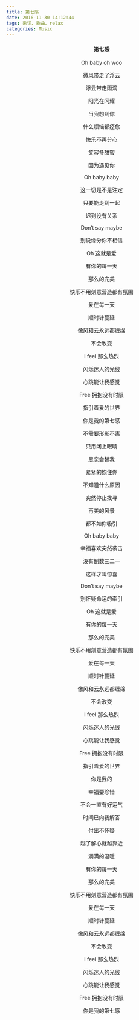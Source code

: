 ```yaml
---
title: 第七感
date: 2016-11-30 14:12:44
tags: 歌词、歌曲、relax
categories: Music
---
```


#### <center>第七感   
      
           
<center>Oh baby oh  woo

微风带走了浮云
					 
浮云带走雨滴

阳光在闪耀

当我想到你

什么烦恼都痊愈

快乐不再分心

笑容多甜蜜

因为遇见你

<!-- more -->

Oh baby baby

这一切是不是注定

只要能走到一起

迟到没有关系

Don‘t say maybe

别说缘分你不相信

Oh 这就是爱

有你的每一天

那么的完美

快乐不用刻意营造都有氛围

爱在每一天

顺时针蔓延

像风和云永远都缠绵

不会改变

I feel 那么热烈

闪烁迷人的光线

心跳能让我感觉

Free 拥抱没有时限

指引着爱的世界

你是我的第七感

不需要形影不离

只用闭上眼睛

思恋会替我

紧紧的抱住你

不知道什么原因

突然停止找寻

再美的风景

都不如你吸引

Oh baby baby

幸福喜欢突然袭击

没有倒数三二一

这样才叫惊喜

Don’t say maybe

别怀疑命运的牵引

Oh 这就是爱

有你的每一天

那么的完美

快乐不用刻意营造都有氛围

爱在每一天

顺时针蔓延

像风和云永远都缠绵

不会改变

I feel 那么热烈

闪烁迷人的光线

心跳能让我感觉

Free 拥抱没有时限

指引着爱的世界

你是我的

幸福要珍惜

不会一直有好运气

时间已向我解答

付出不怀疑

越了解心就越靠近

满满的温暖

有你的每一天

那么的完美

快乐不用刻意营造都有氛围

爱在每一天

顺时针蔓延

像风和云永远都缠绵

不会改变

I feel 那么热烈

闪烁迷人的光线

心跳能让我感觉

Free 拥抱没有时限

你是我的第七感</center> 